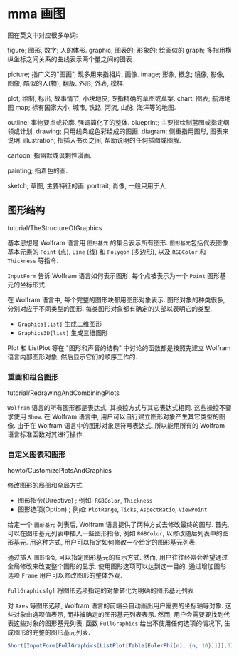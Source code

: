 # mma 画图

图在英文中对应很多单词:

figure;  图形, 数字; 人的体形.
graphic; 图表的; 形象的; 绘画似的
graph; 多指用横纵坐标之间关系的曲线表示两个量之间的图表.

picture; 指广义的"图画", 现多用来指相片, 画像.
image; 形象, 概念; 镜像, 影像, 图像, 酷似的人(物), 翻版. 外形, 外表, 模样.

plot; 绘制; 标出, 故事情节; 小块地皮; 专指精确的草图或草案.
chart; 图表; 航海地图
map; 标有国家大小, 城市, 铁路, 河流, 山脉, 海洋等的地图.

outline; 事物要点或轮廓, 强调简化了的整体.
blueprint; 主要指绘制蓝图或指定纲领或计划.
drawing; 只用线条或色彩绘成的图画.
diagram; 侧重指用图形, 图表来说明.
illustration;  指插入书页之间, 帮助说明的任何插图或图解.

cartoon; 指幽默或讽刺性漫画.

painting; 指着色的画.

sketch; 草图, 主要特征的画.
portrait; 肖像, 一般只用于人

## 图形结构

tutorial/TheStructureOfGraphics

基本思想是 Wolfram 语言用 `图形基元` 的集合表示所有图形.
`图形基元`包括代表图像基本元素的 `Point` (点), `Line` (线) 和 `Polygon` (多边形), 以及 `RGBColor` 和 `Thickness` 等指令.

`InputForm` 告诉 Wolfram 语言如何表示图形. 每个点被表示为一个 `Point` 图形基元的坐标形式.

在 Wolfram 语言中,  每个完整的图形块都用图形对象表示.
图形对象的种类很多, 分别对应于不同类型的图形. 每类图形对象都有确定的头部以表明它的类型.

+ `Graphics[list]` 生成二维图形
+ `Graphics3D[list]` 生成三维图形

Plot 和 ListPlot 等在 "图形和声音的结构" 中讨论的函数都是按照先建立 Wolfram 语言内部图形对象, 然后显示它们的顺序工作的.

### 重画和组合图形

tutorial/RedrawingAndCombiningPlots

`Wolfram` 语言的所有图形都是表达式, 其操控方式与其它表达式相同. 这些操控不要求使用 `Show`.
在 Wolfram 语言中, 用户可以自行建立图形对象产生其它类型的图像.
由于在 Wolfram 语言中的图形对象是符号表达式, 所以能用所有的 Wolfram 语言标准函数对其进行操作.

### 自定义图表和图形

howto/CustomizePlotsAndGraphics

修改图形的局部和全局方式

+ 图形指令(Directive) ; 例如: `RGBColor`, `Thickness`
+ 图形选项(Option) ; 例如: `PlotRange`, `Ticks`, `AspectRatio`, `ViewPoint`

给定一个 `图形基元` 列表后, Wolfram 语言提供了两种方式去修改最终的图形.
首先, 可以在图形基元列表中插入一些图形指令, 例如 `RGBColor`, 以修改随后列表中的图形基元.
用这种方式, 用户可以指定如何修改一个给定的图形基元列表.

通过插入 `图形指令`, 可以指定图形基元的显示方式.
然而, 用户往往经常会希望通过全局修改来改变整个图形的显示.
使用图形选项可以达到这一目的. 通过增加图形选项 `Frame` 用户可以修改图形的整体外观.

`FullGraphics[g]` 将图形选项指定的对象转化为明确的图形基元列表

对 `Axes` 等图形选项, Wolfram 语言的前端会自动画出用户需要的坐标轴等对象.
这些对象由选项值表示, 而非被确定的图形基元列表表示.
然而, 用户会需要要找到代表这些对象的图形基元列表.
函数 `FullGraphics` 给出不使用任何选项的情况下, 生成图形的完整的图形基元列表.

```mathematica
Short[InputForm[FullGraphics[ListPlot[Table[EulerPhi[n], {n, 10}]]]],6]
```
